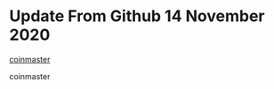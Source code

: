 # Update From Github 14 November 2020

[coinmaster](https://sites.google.com/view/levvvel/home)
      
coinmaster
